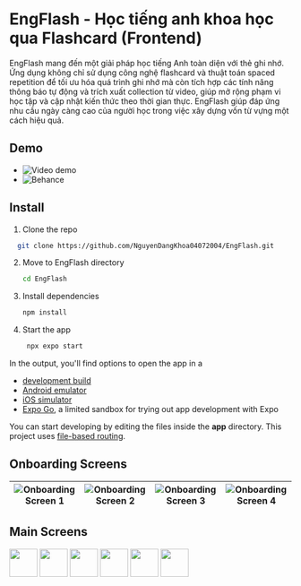 # EngFlash - Học tiếng anh khoa học qua Flashcard (Frontend)


EngFlash mang đến một giải pháp học tiếng Anh toàn diện với thẻ ghi nhớ. Ứng dụng không chỉ sử
dụng công nghệ flashcard và thuật toán spaced repetition để tối ưu hóa quá trình ghi nhớ mà còn tích
hợp các tính năng thông báo tự động và trích xuất collection từ video, giúp mở rộng phạm vi học tập
và cập nhật kiến thức theo thời gian thực. EngFlash giúp đáp ứng nhu cầu ngày càng cao của người học
trong việc xây dựng vốn từ vựng một cách hiệu quả.



## Demo
- ![Video demo](https://github.com/user-attachments/assets/350fb071-c6bc-4462-bc9c-56917c782085)
- ![Behance](https://www.behance.net/gallery/222850193/Engflash)

## Install

1. Clone the repo

 ```bash
   git clone https://github.com/NguyenDangKhoa04072004/EngFlash.git
   ```

2. Move to EngFlash directory
   
    ```bash
   cd EngFlash
   ```

3. Install dependencies

   ```bash
   npm install
   ```

4. Start the app

   ```bash
    npx expo start
   ```

In the output, you'll find options to open the app in a

- [development build](https://github.com/user-attachments/assets/350fb071-c6bc-4462-bc9c-56917c782085)
- [Android emulator](https://docs.expo.dev/workflow/android-studio-emulator/)
- [iOS simulator](https://docs.expo.dev/workflow/ios-simulator/)
- [Expo Go](https://expo.dev/go), a limited sandbox for trying out app development with Expo

You can start developing by editing the files inside the **app** directory. This project uses [file-based routing](https://docs.expo.dev/router/introduction).

## Onboarding Screens

| ![Onboarding Screen 1](demo/onboarding-1.png) | ![Onboarding Screen 2](demo/onboarding-2.png) | ![Onboarding Screen 3](demo/onboarding-3.png)| ![Onboarding Screen 4](demo/onboarding-4.png)|
|:------------------------------:|:------------------------------:|:------------------------------:|:------------------------------:|

## Main Screens
<div>
    <img src="demo/study-screen.png" style="width:50;">
    <img src="demo/learning-screen.png" style="width:50;">
    <img src="demo/addcard-screen.png" style="width:50;"> 
    <img src="demo/topics-screen.png" style="width:50;">
    <img src="demo/productivity-screen.png" style="width:50;"> 
    <img src="demo/other-screen.png" style="width:50;"> 
</div>
